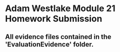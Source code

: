 # Adam Westlake Module 21 Homework Submission
## All evidence files contained in the 'EvaluationEvidence' folder.
